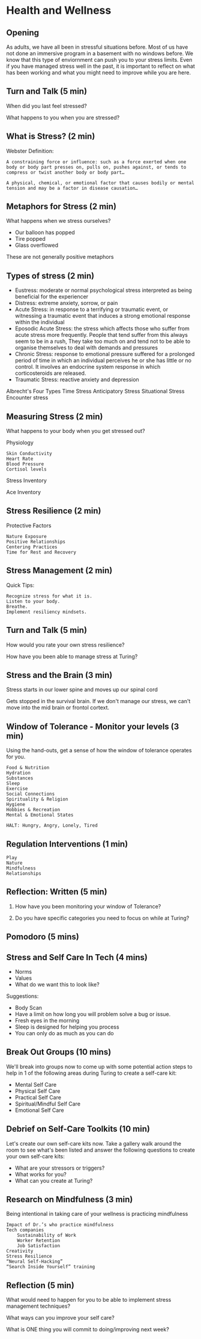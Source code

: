 # Health and Wellness

## Opening

As adults, we have all been in stressful situations before.  Most of us have not done an immersive program in a basement with no windows before.  We know that this type of enviornment can push you to your stress limits.  Even if you have managed stress well in the past, it is important to reflect on what has been working and what you might need to improve while you are here.


## Turn and Talk  (5 min)

When did you last feel stressed?

What happens to you when you are stressed?


## What is Stress? (2 min)

Webster Definition:
	
	A constraining force or influence: such as a force exerted when one body or body part presses on, pulls on, pushes against, or tends to compress or twist another body or body part…
	
	A physical, chemical, or emotional factor that causes bodily or mental tension and may be a factor in disease causation…

## Metaphors for Stress (2 min)

What happens when we stress ourselves?

* Our balloon has popped
* Tire popped
* Glass overflowed

These are not generally positive metaphors

##  Types of stress (2 min)

* Eustress: moderate or normal psychological stress interpreted as being beneficial for the experiencer
* Distress: extreme anxiety, sorrow, or pain
* Acute Stress:  in response to a terrifying or traumatic event, or witnessing a traumatic event that induces a strong emotional response within the individual
* Eposodic Acute Stress: the stress which affects those who suffer from acute stress more frequently. People that tend suffer from this always seem to be in a rush, They take too much on and tend not to be able to organise themselves to deal with demands and pressures
* Chronic Stress: response to emotional pressure suffered for a prolonged period of time in which an individual perceives he or she has little or no control. It involves an endocrine system response in which corticosteroids are released.
* Traumatic Stress: reactive anxiety and depression

Albrecht's Four Types
	Time Stress
	Anticipatory Stress
	Situational Stress
	Encounter stress
	
## Measuring Stress (2 min)

What happens to your body when you get stressed out?

Physiology

	Skin Conductivity
	Heart Rate
	Blood Pressure
	Cortisol levels
	
Stress Inventory

Ace Inventory

## Stress Resilience (2 min)

Protective Factors

	Nature Exposure
	Positive Relationships
	Centering Practices
	Time for Rest and Recovery

## Stress Management (2 min)

Quick Tips:

	Recognize stress for what it is.
	Listen to your body.
	Breathe.
	Implement resiliency mindsets.

## Turn and Talk (5 min)

How would you rate your own stress resilience?

How have you been able to manage stress at Turing?

## Stress and the Brain (3 min)

Stress starts in our lower spine and moves up our spinal cord

Gets stopped in the survival brain.  If we don't manage our stress, we can't move into the mid brain or frontol cortext. 

## Window of Tolerance - Monitor your levels (3 min)
Using the hand-outs, get a sense of how the window of tolerance operates for you.

	Food & Nutrition
	Hydration
	Substances
	Sleep
	Exercise
	Social Connections
	Spirituality & Religion
	Hygiene
	Hobbies & Recreation
	Mental & Emotional States
	
	HALT: Hungry, Angry, Lonely, Tired
	
## Regulation Interventions (1 min)

	Play
	Nature
	Mindfulness
	Relationships
	
## Reflection:  Written (5 min)

1) How have you been monitoring your window of Tolerance?  

2) Do you have specific categories you need to focus on while at Turing?

## Pomodoro (5 mins)

## Stress and Self Care In Tech (4 mins)

* Norms
* Values
* What do we want this to look like?

Suggestions:

* Body Scan
* Have a limit on how long you will problem solve a bug or issue.
* Fresh eyes in the morning
* Sleep is designed for helping you process
* You can only do as much as you can do

## Break Out Groups (10 mins)
We'll break into groups now to come up with some potential action steps to help in 1 of the following areas during Turing to create a self-care kit:

* Mental Self Care
* Physical Self Care
* Practical Self Care
* Spiritual/Mindful Self Care
* Emotional Self Care

## Debrief on Self-Care Toolkits (10 min)
Let's create our own self-care kits now. Take a gallery walk around the room to see what's been listed and answer the following questions to create your own self-care kits:

* What are your stressors or triggers?
* What works for you?
* What can you create at Turing?

## Research on Mindfulness (3 min)
Being intentional in taking care of your wellness is practicing mindfulness

	Impact of Dr.’s who practice mindfulness
	Tech companies
		Sustainability of Work
		Worker Retention
		Job Satisfaction
	Creativity
	Stress Resilience
	“Neural Self-Hacking”
	“Search Inside Yourself” training

## Reflection (5 min)

What would need to happen for you to be able to implement stress management techniques?

What ways can you improve your self care?

What is ONE thing you will commit to doing/improving next week?
